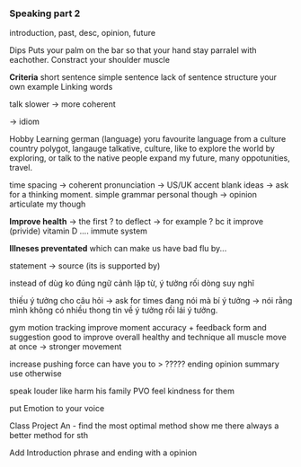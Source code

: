 ### Speaking part 2
introduction, past, desc, opinion, future


Dips
Puts your palm on the bar so that your hand stay parralel with eachother. 
Constract your shoulder muscle



**Criteria**
short sentence 
simple sentence
lack of sentence structure
your own example 
Linking words

talk slower -> more coherent


-> idiom 

Hobby
Learning german (language)
yoru favourite language from a culture country
polygot, langauge talkative, culture, like to explore the world 
by exploring, or talk to the native people 
expand my future, many oppotunities, travel.

time spacing -> coherent 
pronunciation -> US/UK accent 
blank ideas -> ask for a thinking moment.
simple grammar 
personal though -> opinion 
articulate my though 


**Improve health**
-> the first ? 
to deflect -> for example ?
bc it improve (privide) vitamin D ....
immute system 

**Illneses preventated**
which can make us have bad flu
by...

statement -> source (its is supported by)

instead of dùg ko đúng ngữ cảnh 
lặp từ, ý tưởng
rối dòng suy nghĩ 

thiếu ý tưởng cho câu hỏi -> ask for times 
đang nói mà bí ý tưởng -> nói rằng mình không có nhiều thong tin về ý tưởng rồi lái ý tưởng. 


gym motion tracking 
improve moment accuracy + feedback
form and suggestion 
good to improve overall healthy and technique 
all muscle move at once -> stronger movement 

increase pushing force
can have you to > ?????
ending opinion 
summary 
use otherwise 


speak louder
like harm his family 
PVO 
feel kindness for them 

put Emotion to your voice 

Class Project 
An - find the most optimal method 
show me there always a better method for sth 

Add Introduction phrase 
and ending with a opinion
